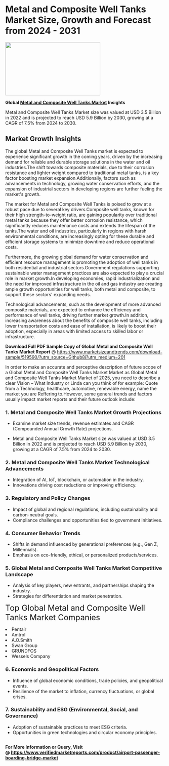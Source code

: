 <H1>Metal and Composite Well Tanks Market Size, Growth and Forecast from 2024 - 2031</H1><img class="aligncenter size-medium wp-image-584254" src="https://thirdeyenews.in/wp-content/uploads/2024/09/Global-Market-Research-300x168.jpeg" alt="" width="300" height="168" /><p><strong>Global&nbsp;<a href="https://www.marketsizeandtrends.com/download-sample/519590/?utm_source=Github8j?utm_medium=201">Metal and Composite Well Tanks Market</a> Insights</strong></p><p>Metal and Composite Well Tanks Market size was valued at USD 3.5 Billion in 2022 and is projected to reach USD 5.9 Billion by 2030, growing at a CAGR of 7.5% from 2024 to 2030.</p><p><h2>Market Growth Insights</h2> <p>The global Metal and Composite Well Tanks market is expected to experience significant growth in the coming years, driven by the increasing demand for reliable and durable storage solutions in the water and oil industries.The shift towards composite materials, due to their corrosion resistance and lighter weight compared to traditional metal tanks, is a key factor boosting market expansion.Additionally, factors such as advancements in technology, growing water conservation efforts, and the expansion of industrial sectors in developing regions are further fueling the market's growth.</p> <p>The market for Metal and Composite Well Tanks is poised to grow at a robust pace due to several key drivers.Composite well tanks, known for their high strength-to-weight ratio, are gaining popularity over traditional metal tanks because they offer better corrosion resistance, which significantly reduces maintenance costs and extends the lifespan of the tanks.The water and oil industries, particularly in regions with harsh environmental conditions, are increasingly opting for these durable and efficient storage systems to minimize downtime and reduce operational costs.</p> <p>Furthermore, the growing global demand for water conservation and efficient resource management is promoting the adoption of well tanks in both residential and industrial sectors.Government regulations supporting sustainable water management practices are also expected to play a crucial role in market growth.In developing economies, rapid industrialization and the need for improved infrastructure in the oil and gas industry are creating ample growth opportunities for well tanks, both metal and composite, to support these sectors' expanding needs.</p> <p>Technological advancements, such as the development of more advanced composite materials, are expected to enhance the efficiency and performance of well tanks, driving further market growth.In addition, increasing awareness about the benefits of composite well tanks, including lower transportation costs and ease of installation, is likely to boost their adoption, especially in areas with limited access to skilled labor or infrastructure.</p> <p><span class=""><strong>Download Full PDF Sample Copy of Global Metal and Composite Well Tanks Market Report</strong> @ <a href="https://www.marketsizeandtrends.com/download-sample/519590/?utm_source=Github8j?utm_medium=201" target="_blank">https://www.marketsizeandtrends.com/download-sample/519590/?utm_source=Github8j?utm_medium=201</a></span></p><p>In order to make an accurate and perceptive description of future scope of a Global&nbsp;Metal and Composite Well Tanks Market Market as Global&nbsp;Metal and Composite Well Tanks Market Market of 2025, you need to describe a clear Vision &ndash; What Industry or Linda can you think of for example: Quote from a Technology, healthcare, automotive, renewable energy, name the market you are Reffering to.However, some general trends and factors usually impact market reports and their future outlook include:</p><h3>1.&nbsp;<strong>Metal and Composite Well Tanks Market Growth Projections</strong></h3><ul><li>Examine market size trends, revenue estimates and CAGR (Compounded Annual Growth Rate) projections.</li><li><p>Metal and Composite Well Tanks Market size was valued at USD 3.5 Billion in 2022 and is projected to reach USD 5.9 Billion by 2030, growing at a CAGR of 7.5% from 2024 to 2030.</p></li></ul><h3>2.&nbsp;<strong>Metal and Composite Well Tanks Market Technological Advancements</strong></h3><ul><li>Integration of AI, IoT, blockchain, or automation in the industry.</li><li>Innovations driving cost reductions or improving efficiency.</li></ul><h3>3.&nbsp;<strong>Regulatory and Policy Changes</strong></h3><ul><li>Impact of global and regional regulations, including sustainability and carbon-neutral goals.</li><li>Compliance challenges and opportunities tied to government initiatives.</li></ul><h3>4.&nbsp;<strong>Consumer Behavior Trends</strong></h3><ul><li>Shifts in demand influenced by generational preferences (e.g., Gen Z, Millennials).</li><li>Emphasis on eco-friendly, ethical, or personalized products/services.</li></ul><h3>5.&nbsp;<strong>Global Metal and Composite Well Tanks Market Competitive Landscape</strong></h3><ul><li>Analysis of key players, new entrants, and partnerships shaping the industry.</li><li>Strategies for differentiation and market penetration.</li></ul><p data-pm-slice="1 1 []"><span style="color: inherit; font-family: inherit; font-size: 25px;">Top Global Metal and Composite Well Tanks Market Companies</span></p><div class="" data-test-id=""><p><li>Pentair</li><li> Amtrol</li><li> A.O.Smith</li><li> Swan Group</li><li> GRUNDFOS</li><li> Wessels Company</li></p></div><h3>6.&nbsp;<strong>Economic and Geopolitical Factors</strong></h3><ul><li>Influence of global economic conditions, trade policies, and geopolitical events.</li><li>Resilience of the market to inflation, currency fluctuations, or global crises.</li></ul><h3>7.&nbsp;<strong>Sustainability and ESG (Environmental, Social, and Governance)</strong></h3><ul><li>Adoption of sustainable practices to meet ESG criteria.</li><li>Opportunities in green technologies and circular economy principles.</li></ul><h2><strong style="font-size: 14px;">For More Information or Query, Visit @&nbsp;</strong><a style="background-color: #ffffff; font-size: 14px;" href="https://www.marketsizeandtrends.com/report/metal-and-composite-well-tanks-market/" target="_blank">https://www.verifiedmarketreports.com/product/airport-passenger-boarding-bridge-market</a></h2>